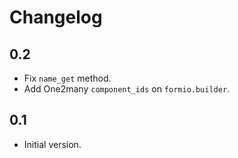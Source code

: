 # Changelog

## 0.2

- Fix `name_get` method.
- Add One2many `component_ids` on `formio.builder`.

## 0.1

- Initial version.
